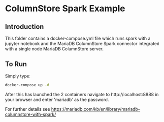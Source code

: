 # ColumnStore Spark Example

## Introduction
This folder contains a docker-compose.yml file which runs spark with a jupyter notebook and the MariaDB ColumnStore Spark connector integrated with a single node MariaDB ColumnStore server.

## To Run
Simply type:
```sh
docker-compose up -d
```

After this has launched the 2 containers navigate to http://localhost:8888 in your browser and enter 'mariadb' as the password.

For further details see https://mariadb.com/kb/en/library/mariadb-columnstore-with-spark/ 

